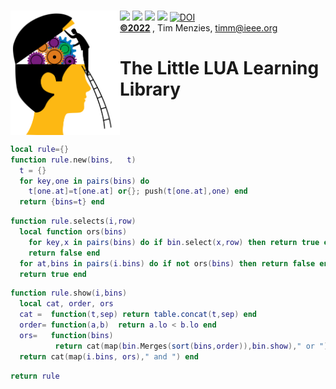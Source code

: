 <a name=top>&nbsp;<br>
<img align=left width=175 src="/docs/head.png"> <img 
src="https://img.shields.io/badge/purpose-se,ai-informational?style=flat&logo=hyper&logoColor=white&color=red"> <img 
src="https://img.shields.io/badge/language-lua-informational?style=flat&logo=lua&logoColor=white&color=yellow"> <img 
src="https://img.shields.io/badge/platform-osx,linux-informational?style=flat&logo=linux&logoColor=white&color=orange"> <a
href="https://github.com/timm/l5/actions/workflows/tests.yml"><img src="https://github.com/timm/l5/actions/workflows/tests.yml/badge.svg"></a> <a 
href="https://zenodo.org/badge/latestdoi/206205826"> <img src="https://zenodo.org/badge/206205826.svg" alt="DOI"></a><br>
<b> <a href="https://github.com/timm/l5/blob/master/LICENSE.md">&copy;2022</a> </b>, Tim Menzies, <timm@ieee.org>
<h1>The Little LUA Learning Library</h1><br clear=all>



```lua
local rule={}
function rule.new(bins,   t)
  t = {}
  for key,one in pairs(bins) do 
    t[one.at]=t[one.at] or{}; push(t[one.at],one) end 
  return {bins=t} end
```



```lua
function rule.selects(i,row)
  local function ors(bins)
    for key,x in pairs(bins) do if bin.select(x,row) then return true end end
    return false end
  for at,bins in pairs(i.bins) do if not ors(bins) then return false end end
  return true end 
```



```lua
function rule.show(i,bins)
  local cat, order, ors
  cat =  function(t,sep) return table.concat(t,sep) end
  order= function(a,b)  return a.lo < b.lo end
  ors=   function(bins) 
          return cat(map(bin.Merges(sort(bins,order)),bin.show)," or ") end
  return cat(map(i.bins, ors)," and ") end
```



```lua
return rule
